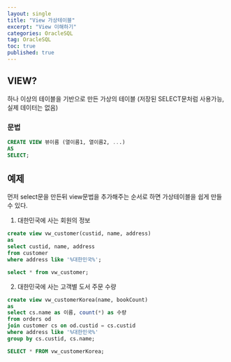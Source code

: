 ```yaml
---
layout: single
title: "View 가상테이블"
excerpt: "View 이해하기"
categories: OracleSQL
tag: OracleSQL
toc: true
published: true
---
```


## VIEW?
하나 이상의 테이블을 기반으로 만든 가상의 테이블
(저장된 SELECT문처럼 사용가능, 실제 데이터는 없음)

### 문법
```SQL
CREATE VIEW 뷰이름 (열이름1, 열이름2, ...)
AS
SELECT;
```

## 예제

먼저 select문을 만든뒤 view문법을 추가해주는 순서로
하면 가상테이블을 쉽게 만들 수 있다.

1. 대한민국에 사는 회원의 정보
```SQL
create view vw_customer(custid, name, address)
as
select custid, name, address
from customer
where address like '%대한민국%';

select * from vw_customer;
```

2. 대한민국에 사는 고객별 도서 주문 수량 
```sql
create view vw_customerKorea(name, bookCount)
as
select cs.name as 이름, count(*) as 수량
from orders od
join customer cs on od.custid = cs.custid
where address like '%대한민국%'
group by cs.custid, cs.name;

SELECT * FROM vw_customerKorea;
```


